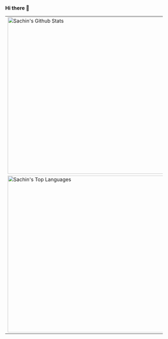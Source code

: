 ### Hi there 👋

<!--
**ShelyH/ShelyH** is a ✨ _special_ ✨ repository because its `README.md` (this file) appears on your GitHub profile.

Here are some ideas to get you started:

- 🔭 I’m currently working on ...
- 🌱 I’m currently learning ...
- 👯 I’m looking to collaborate on ...
- 🤔 I’m looking for help with ...
- 💬 Ask me about ...
- 📫 How to reach me: ...
- 😄 Pronouns: ...
- ⚡ Fun fact: ...
-->
<table>
  <tbody>
    <tr>
      <td><img alt="Sachin's Github Stats" src="https://github-readme-stats-one-bice.vercel.app/api?username=ShelyH&show_icons=true&theme=dark&role=OWNER,ORGANIZATION_MEMBER,COLLABORATOR" width="500px"/></td>
      <td rowspan=2><img alt="Sachin's GitHub Repository Contribution stats" src="https://github-contributor-stats.vercel.app/api?username=ShelyH&limit=10&combine_all_yearly_contributions=true&theme=dark" width="300px"/></td>
    </tr>
    <tr>
      <td><img alt="Sachin's Top Languages" src="https://github-readme-stats-one-bice.vercel.app/api/top-langs/?username=ShelyH&layout=compact&theme=dark&role=OWNER,ORGANIZATION_MEMBER,COLLABORATOR" width="500px"/></td>
    </tr>
  </tbody>
</table>
